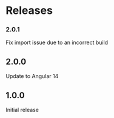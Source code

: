<!-- markdownlint-disable MD001 -->

# Releases

### 2.0.1

Fix import issue due to an incorrect build

## 2.0.0

Update to Angular 14

## 1.0.0

Initial release
